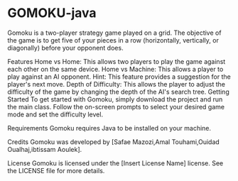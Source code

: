 # GOMOKU-java

Gomoku is a two-player strategy game played on a grid. The objective of the game is to get five of your pieces in a row (horizontally, vertically, or diagonally) before your opponent does.

Features
Home vs Home: This allows two players to play the game against each other on the same device.
Home vs Machine: This allows a player to play against an AI opponent.
Hint: This feature provides a suggestion for the player's next move.
Depth of Difficulty: This allows the player to adjust the difficulty of the game by changing the depth of the AI's search tree.
Getting Started
To get started with Gomoku, simply download the project and run the main class. Follow the on-screen prompts to select your desired game mode and set the difficulty level.

Requirements
Gomoku requires Java to be installed on your machine.

Credits
Gomoku was developed by [Safae Mazozi,Amal Touhami,Ouidad Oualhaj,ibtissam Aoulek].

License
Gomoku is licensed under the [Insert License Name] license. See the LICENSE file for more details.
